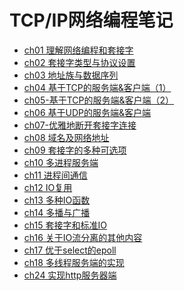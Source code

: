 TCP/IP网络编程笔记
==================
- [ch01 理解网络编程和套接字](./ch01/README.md)
- [ch02 套接字类型与协议设置](./ch02/README.md)
- [ch03 地址族与数据序列](./ch03/README.md)
- [ch04 基于TCP的服务端&客户端（1）](./ch04/README.md)
- [ch05-基于TCP的服务端&客户端（2）](./ch05/README.md)
- [ch06 基于UDP的服务端&客户端     ](./ch06/README.md)
- [ch07-优雅地断开套接字连接       ](./ch07/README.md)
- [ch08 域名及网络地址             ](./ch08/README.md)
- [ch09 套接字的多种可选项         ](./ch09/README.md)
- [ch10 多进程服务端               ](./ch10/README.md)
- [ch11 进程间通信                 ](./ch11/README.md)
- [ch12 IO复用                     ](./ch12/README.md)
- [ch13 多种IO函数                 ](./ch13/README.md)
- [ch14 多播与广播                 ](./ch14/README.md)
- [ch15 套接字和标准IO             ](./ch15/README.md)
- [ch16 关于IO流分离的其他内容     ](./ch16/README.md)
- [ch17 优于select的epoll          ](./ch17/README.md)
- [ch18 多线程服务端的实现         ](./ch18/README.md)
- [ch24 实现http服务器端           ](./ch24/README.md)

